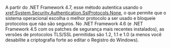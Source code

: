 A partir do .NET Framework 4.7, esse método autentica usando o <xref:System.Security.Authentication.SslProtocols.None>, o que permite que o sistema operacional escolha o melhor protocolo a ser usado e bloqueie protocolos que não são seguros. No .NET Framework 4.6 (e .NET Framework 4.5 com os patches de segurança mais recentes instalados), as versões de protocolos TLS/SSL permitidas são 1.2, 1.1 e 1.0 (a menos você desabilite a criptografia forte ao editar o Registro do Windows).
